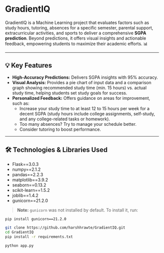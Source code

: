 # GradientIQ

GradientIQ is a Machine Learning project that evaluates factors such as study hours, tutoring, absences for a specific semester, parental support, extracurricular activities, and sports to deliver a comprehensive **SGPA prediction**. Beyond predictions, it offers visual insights and actionable feedback, empowering students to maximize their academic efforts. 📊

---

## 💡 Key Features

- **High-Accuracy Predictions:** Delivers SGPA insights with 95% accuracy.
- **Visual Analysis:** Provides a pie chart of input data and a comparison graph showing recommended study time (min. 15 hours) vs. actual study time, helping students set study goals for success.
- **Personalized Feedback:** Offers guidance on areas for improvement, such as:
  - Increase your study time to at least 12 to 15 hours per week for a decent SGPA (study hours include college assignments, self-study, and any college-related tasks or homework).
  - Too many absences? Try to manage your schedule better.
  - Consider tutoring to boost performance.

---

## 🛠️ Technologies & Libraries Used

- Flask==3.0.3  
- numpy==2.1.2  
- pandas==2.2.3  
- matplotlib==3.9.2  
- seaborn==0.13.2  
- scikit-learn==1.5.2  
- joblib==1.4.2  
- gunicorn==21.2.0

> **Note:** `gunicorn` was not installed by default. To install it, run:

```bash
pip install gunicorn==21.2.0

git clone https://github.com/harshhrawte/GradientIQ.git
cd GradientIQ
pip install -r requirements.txt

python app.py
